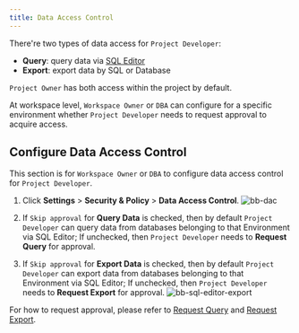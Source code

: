 ```yaml
---
title: Data Access Control
---
```


<EnterpriseOnlyBlock />

There're two types of data access for `Project Developer`:
- **Query**: query data via [SQL Editor](/docs/sql-editor/overview)
- **Export**: export data by SQL or Database

`Project Owner` has both access within the project by default.

At workspace level, `Workspace Owner`  or `DBA` can configure for a specific environment whether `Project Developer` needs to request approval to acquire access.

## Configure Data Access Control

This section is for `Workspace Owner` or `DBA` to configure data access control for `Project Developer`.

1. Click **Settings** > **Security & Policy** > **Data Access Control**.
![bb-dac](/content/docs/security/data-access-control/bb-dac.webp)

2. If `Skip approval` for **Query Data** is checked, then by default `Project Developer` can query data from databases belonging to that Environment via SQL Editor; If unchecked, then `Project Developer` needs to **Request Query** for approval.
3. If `Skip approval` for **Export Data** is checked, then by default `Project Developer` can export data from databases belonging to that Environment via SQL Editor;  If unchecked, then `Project Developer` needs to **Request Export** for approval.
![bb-sql-editor-export](/content/docs/security/data-access-control/bb-sql-editor-export.webp)

For how to request approval, please refer to [Request Query](/docs/security/data-query/) and [Request Export](/docs/security/data-export/).